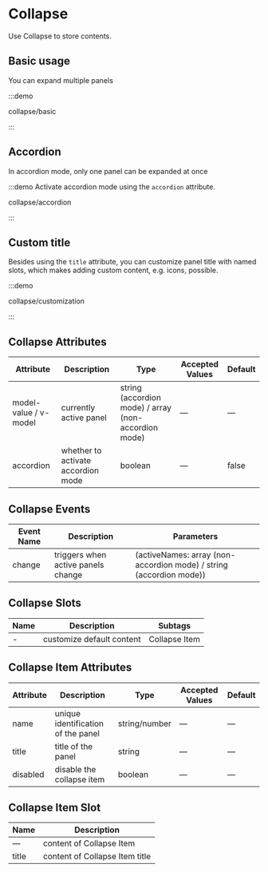 # Collapse

Use Collapse to store contents.

<style lang="scss">
.demo-collapse {
  .el-collapse {
    padding: 8px;
    background: white;
  }
}
</style>

## Basic usage

You can expand multiple panels

:::demo

collapse/basic

:::

## Accordion

In accordion mode, only one panel can be expanded at once

:::demo Activate accordion mode using the `accordion` attribute.

collapse/accordion

:::

## Custom title

Besides using the `title` attribute, you can customize panel title with named slots, which makes adding custom content, e.g. icons, possible.

:::demo

collapse/customization

:::

## Collapse Attributes

| Attribute             | Description                        | Type                                                 | Accepted Values | Default |
| --------------------- | ---------------------------------- | ---------------------------------------------------- | --------------- | ------- |
| model-value / v-model | currently active panel             | string (accordion mode) / array (non-accordion mode) | —               | —       |
| accordion             | whether to activate accordion mode | boolean                                              | —               | false   |

## Collapse Events

| Event Name | Description                        | Parameters                                                          |
| ---------- | ---------------------------------- | ------------------------------------------------------------------- |
| change     | triggers when active panels change | (activeNames: array (non-accordion mode) / string (accordion mode)) |

## Collapse Slots

| Name | Description               | Subtags       |
| ---- | ------------------------- | ------------- |
| -    | customize default content | Collapse Item |

## Collapse Item Attributes

| Attribute | Description                        | Type          | Accepted Values | Default |
| --------- | ---------------------------------- | ------------- | --------------- | ------- |
| name      | unique identification of the panel | string/number | —               | —       |
| title     | title of the panel                 | string        | —               | —       |
| disabled  | disable the collapse item          | boolean       | —               | —       |

## Collapse Item Slot

| Name  | Description                    |
| ----- | ------------------------------ |
| —     | content of Collapse Item       |
| title | content of Collapse Item title |
